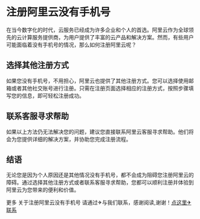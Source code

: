# 注册阿里云没有手机号

在当今数字化的时代，云服务已经成为许多企业和个人的首选。阿里云作为全球领先的云计算服务提供商，为用户提供了丰富的云产品和解决方案。然而，有些用户可能面临着没有手机号的情况，那么如何注册阿里云呢？

## 选择其他注册方式

如果您没有手机号，不用担心，阿里云也提供了其他注册方式。您可以选择使用邮箱或者其他社交账号进行注册。只需在注册页面选择相应的注册方式，按照步骤填写您的信息，即可轻松注册成功。

## 联系客服寻求帮助

如果以上方法仍无法解决您的问题，建议您直接联系阿里云客服寻求帮助。他们将会为您提供详细的解决方案，并协助您完成注册流程。

## 结语

无论您是因为个人原因还是其他情况没有手机号，都不会成为阻碍您注册阿里云的障碍。通过选择其他注册方式或者联系客服寻求帮助，您都可以顺利注册并体验到阿里云为您带来的便利和价值。

更多 关于注册阿里云没有手机号 请通过✈与我们联系，感谢阅读,谢谢！[点这里✈联系](https://abc.k02.cc)